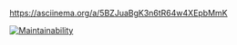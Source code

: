 https://asciinema.org/a/5BZJuaBgK3n6tR64w4XEpbMmK

[![Maintainability](https://api.codeclimate.com/v1/badges/c287e2765f3f3ba0eef5/maintainability)](https://codeclimate.com/github/ShafigullinIK/python-project-lvl1/maintainability)

